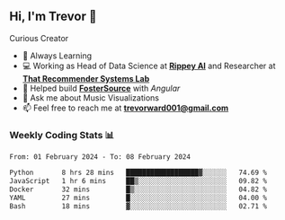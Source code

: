 ## Hi, I'm Trevor 👋

Curious Creator

- 🌱 Always Learning
- 💻 Working as Head of Data Science at [**Rippey AI**](https://rippey.ai/) and Researcher at [**That Recommender Systems Lab**](https://github.com/that-recsys-lab)
- 🔧 Helped build [**FosterSource**](https://github.com/blueprintboulder/f21s22-foster-source.git) with _Angular_
- 💬 Ask me about Music Visualizations
- 📫 Feel free to reach me at **<a href="mailto:trevorward001@gmail.com">trevorward001@gmail.com<a>**

### Weekly Coding Stats 📊
<!--START_SECTION:waka-->

```txt
From: 01 February 2024 - To: 08 February 2024

Python       8 hrs 28 mins   ██████████████████▓░░░░░░   74.69 %
JavaScript   1 hr 6 mins     ██▒░░░░░░░░░░░░░░░░░░░░░░   09.82 %
Docker       32 mins         █▒░░░░░░░░░░░░░░░░░░░░░░░   04.82 %
YAML         27 mins         █░░░░░░░░░░░░░░░░░░░░░░░░   04.00 %
Bash         18 mins         ▓░░░░░░░░░░░░░░░░░░░░░░░░   02.71 %
```

<!--END_SECTION:waka-->

<!--

Here are some ideas to get you started:

- 🔭 I’m currently working on (way to add branches committed on)
- 🌱 I’m currently learning Web Frameworks and Machine Learning! (Lisp, JS (react & angular), Python, and __)
- 💬 Ask me about ...
- 📫 How to reach me: 
- 😄 Pronouns: He/Him/His
- ⚡ Fun fact: ...

that-recsys-lab
-->
